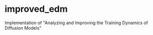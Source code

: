 # improved_edm
Implementation of "Analyzing and Improving the Training Dynamics of Diffusion Models"
